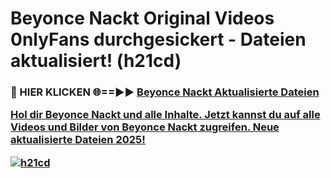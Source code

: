 # Beyonce Nackt Original Videos 0nlyFans durchgesickert - Dateien aktualisiert! (h21cd)

<h3>🔴 HIER KLICKEN 🌐==►► <a href="https://tinyurl.com/h6vf6nb8" rel="nofollow">Beyonce Nackt Aktualisierte Dateien

Hol dir Beyonce Nackt und alle Inhalte. Jetzt kannst du auf alle Videos und Bilder von Beyonce Nackt zugreifen. Neue aktualisierte Dateien 2025!

[![h21cd](https://i.imgur.com/sD4kR3V.gif)](https://tinyurl.com/h6vf6nb8)
